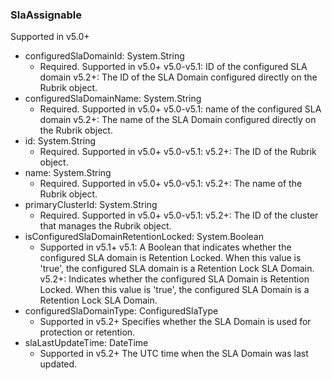 ### SlaAssignable
Supported in v5.0+

- configuredSlaDomainId: System.String
  - Required. Supported in v5.0+
v5.0-v5.1: ID of the configured SLA domain
v5.2+: The ID of the SLA Domain configured directly on the Rubrik object.
- configuredSlaDomainName: System.String
  - Required. Supported in v5.0+
v5.0-v5.1: name of the configured SLA domain
v5.2+: The name of the SLA Domain configured directly on the Rubrik object.
- id: System.String
  - Required. Supported in v5.0+
v5.0-v5.1:
v5.2+: The ID of the Rubrik object.
- name: System.String
  - Required. Supported in v5.0+
v5.0-v5.1:
v5.2+: The name of the Rubrik object.
- primaryClusterId: System.String
  - Required. Supported in v5.0+
v5.0-v5.1:
v5.2+: The ID of the cluster that manages the Rubrik object.
- isConfiguredSlaDomainRetentionLocked: System.Boolean
  - Supported in v5.1+
v5.1: A Boolean that indicates whether the configured SLA domain is Retention Locked. When this value is 'true', the configured SLA domain is a Retention Lock SLA Domain.
v5.2+: Indicates whether the configured SLA Domain is Retention Locked. When this value is 'true', the configured SLA Domain is a Retention Lock SLA Domain.
- configuredSlaDomainType: ConfiguredSlaType
  - Supported in v5.2+
Specifies whether the SLA Domain is used for protection or retention.
- slaLastUpdateTime: DateTime
  - Supported in v5.2+
The UTC time when the SLA Domain was last updated.

